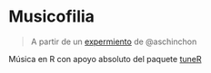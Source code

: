 # Musicofilia

> A partir de un [expermiento](https://fronkonstin.com/2017/04/27/genetic-music-from-schoenberg-to-bach/) de @aschinchon

Música en R con apoyo absoluto del paquete [tuneR](https://www.r-bloggers.com/the-psychology-of-music-and-the-%E2%80%98tuner%E2%80%99-package/)